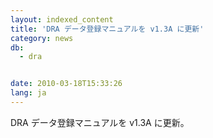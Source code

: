 ```yaml
---
layout: indexed_content
title: 'DRA データ登録マニュアルを v1.3A に更新'
category: news
db:
  - dra


date: 2010-03-18T15:33:26
lang: ja
---
```


DRA データ登録マニュアルを v1.3A に更新。
